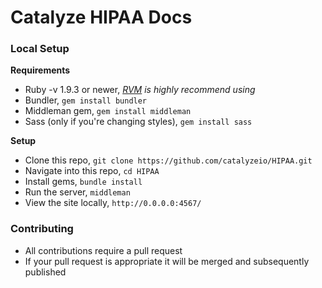 # Catalyze HIPAA Docs

### Local Setup

**Requirements**

- Ruby -v 1.9.3 or newer, *[RVM](http://rvm.io/) is highly recommend using*
- Bundler, `gem install bundler`
- Middleman gem, `gem install middleman`
- Sass (only if you're changing styles), `gem install sass`

**Setup**

- Clone this repo, `git clone https://github.com/catalyzeio/HIPAA.git`
- Navigate into this repo, `cd HIPAA`
- Install gems, `bundle install`
- Run the server, `middleman`
- View the site locally, `http://0.0.0.0:4567/`

### Contributing

- All contributions require a pull request
- If your pull request is appropriate it will be merged and subsequently published